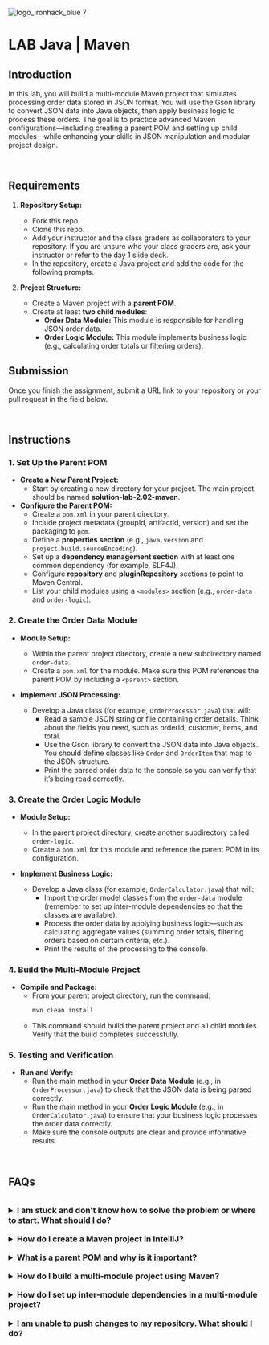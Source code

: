 ![logo_ironhack_blue 7](https://user-images.githubusercontent.com/23629340/40541063-a07a0a8a-601a-11e8-91b5-2f13e4e6b441.png)

# LAB Java | Maven

## Introduction

In this lab, you will build a multi-module Maven project that simulates processing order data stored in JSON format. You will use the Gson library to convert JSON data into Java objects, then apply business logic to process these orders. The goal is to practice advanced Maven configurations—including creating a parent POM and setting up child modules—while enhancing your skills in JSON manipulation and modular project design.

<br>

## Requirements

1. **Repository Setup:**

   - Fork this repo.
   - Clone this repo.
   - Add your instructor and the class graders as collaborators to your repository. If you are unsure who your class graders are, ask your instructor or refer to the day 1 slide deck.
   - In the repository, create a Java project and add the code for the following prompts.

2. **Project Structure:**
   - Create a Maven project with a **parent POM**.
   - Create at least **two child modules**:
     - **Order Data Module:** This module is responsible for handling JSON order data.
     - **Order Logic Module:** This module implements business logic (e.g., calculating order totals or filtering orders).

## Submission

Once you finish the assignment, submit a URL link to your repository or your pull request in the field below.

<br>

## Instructions

### 1. Set Up the Parent POM

- **Create a New Parent Project:**
  - Start by creating a new directory for your project. The main project should be named **solution-lab-2.02-maven**.
- **Configure the Parent POM:**
  - Create a `pom.xml` in your parent directory.
  - Include project metadata (groupId, artifactId, version) and set the packaging to `pom`.
  - Define a **properties section** (e.g., `java.version` and `project.build.sourceEncoding`).
  - Set up a **dependency management section** with at least one common dependency (for example, SLF4J).
  - Configure **repository** and **pluginRepository** sections to point to Maven Central.
  - List your child modules using a `<modules>` section (e.g., `order-data` and `order-logic`).

### 2. Create the Order Data Module

- **Module Setup:**

  - Within the parent project directory, create a new subdirectory named `order-data`.
  - Create a `pom.xml` for the module. Make sure this POM references the parent POM by including a `<parent>` section.

- **Implement JSON Processing:**
  - Develop a Java class (for example, `OrderProcessor.java`) that will:
    - Read a sample JSON string or file containing order details. Think about the fields you need, such as orderId, customer, items, and total.
    - Use the Gson library to convert the JSON data into Java objects. You should define classes like `Order` and `OrderItem` that map to the JSON structure.
    - Print the parsed order data to the console so you can verify that it’s being read correctly.

### 3. Create the Order Logic Module

- **Module Setup:**

  - In the parent project directory, create another subdirectory called `order-logic`.
  - Create a `pom.xml` for this module and reference the parent POM in its configuration.

- **Implement Business Logic:**
  - Develop a Java class (for example, `OrderCalculator.java`) that will:
    - Import the order model classes from the `order-data` module (remember to set up inter-module dependencies so that the classes are available).
    - Process the order data by applying business logic—such as calculating aggregate values (summing order totals, filtering orders based on certain criteria, etc.).
    - Print the results of the processing to the console.

### 4. Build the Multi-Module Project

- **Compile and Package:**
  - From your parent project directory, run the command:
    ```bash
    mvn clean install
    ```
  - This command should build the parent project and all child modules. Verify that the build completes successfully.

### 5. Testing and Verification

- **Run and Verify:**
  - Run the main method in your **Order Data Module** (e.g., in `OrderProcessor.java`) to check that the JSON data is being parsed correctly.
  - Run the main method in your **Order Logic Module** (e.g., in `OrderCalculator.java`) to ensure that your business logic processes the order data correctly.
  - Make sure the console outputs are clear and provide informative results.

<br>

## FAQs

<br>

<details>
  <summary style="font-size: 16px; cursor: pointer; outline: none; font-weight: bold;">I am stuck and don't know how to solve the problem or where to start. What should I do?</summary>

  <br>

If you are stuck in your code and don't know how to solve the problem or where to start, you should take a step back and try to form a clear, straight forward question about the specific issue you are facing. The process you will go through while trying to define this question, will help you narrow down the problem and come up with potential solutions.

For example, are you facing a problem because you don't understand the concept or are you receiving an error message that you don't know how to fix? It is usually helpful to try to state the problem as clearly as possible, including any error messages you are receiving. This can help you communicate the issue to others and potentially get help from classmates or online resources.

Once you have a clear understanding of the problem, you should be able to start working toward the solution.

</details>

<br>

<details>
  <summary style="font-size: 16px; cursor: pointer; outline: none; font-weight: bold;">How do I create a Maven project in IntelliJ?</summary>

  <br>

To create a Maven project in IntelliJ, you can follow these steps:

1. Open IntelliJ IDEA and click the "Create New Project" button.
2. In the "New Project" dialog, select "Maven" as the build system.
3. Specify the name of the project.
4. In the "Project Location" section, specify a location where you want to save your project.
5. Select the "Create Git repository" checkbox in order to initialize the git repository upon creation of the project.
6. Click the "Create" button to create the Maven project.

  <br>

</details>

<br>

<details>
  <summary style="font-size: 16px; cursor: pointer; outline: none; font-weight: bold;">What is a parent POM and why is it important?</summary>
  <br>
  A parent POM centralizes configurations (dependencies, plugins, properties) so that all child modules inherit them. This ensures consistency and simplifies maintenance across multi-module projects.

  <br>

</details>

<br>

<details>
  <summary style="font-size: 16px; cursor: pointer; outline: none; font-weight: bold;">How do I build a multi-module project using Maven?</summary>
  <br>
  Navigate to the parent project directory in your terminal and run `mvn clean install` to build the entire project. Maven will compile and package all modules as defined in the "modules" section of the parent POM.

  <br>

</details>

<br>

<details>
  <summary style="font-size: 16px; cursor: pointer; outline: none; font-weight: bold;">How do I set up inter-module dependencies in a multi-module project?</summary>
  <br>
  If one module needs to use classes from another module, you must add an inter-module dependency. In the dependent module's `pom.xml`, add a dependency with the groupId, artifactId, and version that match the module it depends on. For example, if your `order-logic` module needs to access classes from the `order-data` module, include the `order-data` module as a dependency. Make sure that the parent POM lists both modules and that you build the project using `mvn clean install` so that all modules are correctly compiled and packaged.

  <br>

</details>

<br>

<details>
  <summary style="font-size: 16px; cursor: pointer; outline: none; font-weight: bold;">I am unable to push changes to my repository. What should I do?</summary>

<br> <!-- ✅ -->

If you are unable to push changes to your repository, here are a few steps that you can follow:

1. Check your internet connection: Ensure that your internet connection is stable and working.
1. Verify your repository URL: Make sure that you are using the correct repository URL to push your changes.
1. Check Git credentials: Ensure that your Git credentials are up-to-date and correct. You can check your credentials using the following command:

```bash
git config --list
```

4. Update your local repository: Before pushing changes, make sure that your local repository is up-to-date with the remote repository. You can update your local repository using the following command:

```bash
git fetch origin
```

5. Check for conflicts: If there are any conflicts between your local repository and the remote repository, resolve them before pushing changes.
6. Push changes: Once you have resolved any conflicts and updated your local repository, you can try pushing changes again using the following command:

```bash
git push origin <branch_name>
```

</details>
